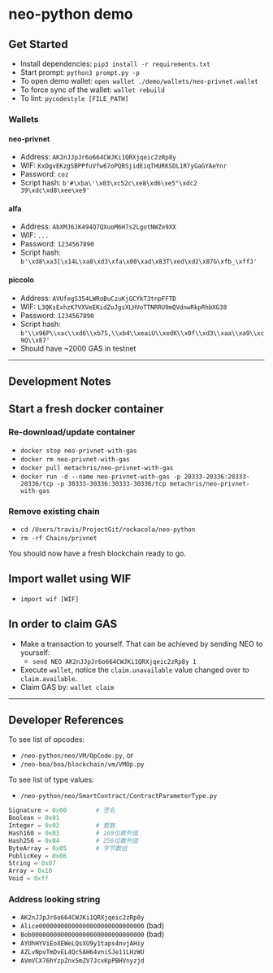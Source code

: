 # neo-python demo

## Get Started

* Install dependencies: `pip3 install -r requirements.txt`
* Start prompt: `python3 prompt.py -p`
* To open demo wallet: `open wallet ./demo/wallets/neo-privnet.wallet`
* To force sync of the wallet: `wallet rebuild`
* To lint: `pycodestyle [FILE_PATH]`

### Wallets

#### neo-privnet

* Address: `AK2nJJpJr6o664CWJKi1QRXjqeic2zRp8y`
* WIF: `KxDgvEKzgSBPPfuVfw67oPQBSjidEiqTHURKSDL1R7yGaGYAeYnr`
* Password: `coz`
* Script hash: `b'#\xba\'\x03\xc52c\xe8\xd6\xe5"\xdc2 39\xdc\xd8\xee\xe9'`

#### alfa

* Address: `AbXMJ6JK494Q7QXuoM6H7s2LgotNWZe9XX`
* WIF: `...`
* Password: `1234567890`
* Script hash: `b'\xd8\xa3[\x14L\xa8\xd3\xfa\x00\xad\x83T\xed\xd2\x87G\xfb_\xffJ'`

#### piccolo

* Address: `AVUfegS354LWRoBuCzuKjGCYkT3tnpFFTD`
* WIF: `L3QKsExhzK7VXVeEKidZuJgsXLHVoTTNRRU9mQVdnwRkpRhbXG38`
* Password: `1234567890`
* Script hash: `b'\\x96P\\xac\\xd6\\xb7S,\\xb4\\xeaiU\\xedK\\x0f\\xd3\\xaa\\xa9\\xc9Q\\x87'`
* Should have ~2000 GAS in testnet

---

## Development Notes

## Start a fresh docker container

### Re-download/update container

* `docker stop neo-privnet-with-gas`
* `docker rm neo-privnet-with-gas`
* `docker pull metachris/neo-privnet-with-gas`
* `docker run -d --name neo-privnet-with-gas -p 20333-20336:20333-20336/tcp -p 30333-30336:30333-30336/tcp metachris/neo-privnet-with-gas`

### Remove existing chain

* `cd /Users/travis/ProjectGit/rockacola/neo-python`
* `rm -rf Chains/privnet`

You should now have a fresh blockchain ready to go.


## Import wallet using WIF

* `import wif [WIF]`

## In order to claim GAS

* Make a transaction to yourself. That can be achieved by sending NEO to yourself:
  * `send NEO AK2nJJpJr6o664CWJKi1QRXjqeic2zRp8y 1`
* Execute `wallet`, notice the `claim.unavailable` value changed over to `claim.available`.
* Claim GAS by: `wallet claim`

---

## Developer References

To see list of opcodes:

* `/neo-python/neo/VM/OpCode.py`, or
* `/neo-boa/boa/blockchain/vm/VMOp.py`

To see list of type values:

* `/neo-python/neo/SmartContract/ContractParameterType.py`

``` py
Signature = 0x00        # 签名
Boolean = 0x01
Integer = 0x02          # 整数
Hash160 = 0x03          # 160位散列值
Hash256 = 0x04          # 256位散列值
ByteArray = 0x05        # 字节数组
PublicKey = 0x06
String = 0x07
Array = 0x10
Void = 0xff
```

### Address looking string

* `AK2nJJpJr6o664CWJKi1QRXjqeic2zRp8y`
* `Alice00000000000000000000000000000` (bad)
* `Bob0000000000000000000000000000000` (bad)
* `AYUhHYViEoXEWeLQsXU9y1taps4nvjAHiy`
* `AZLvNpvTmDvEL4Qc5AH64vniSJe11LHzWU`
* `AVmVCX76hYzpZnx5mZV7JcxKpPBHVnyzjd`
